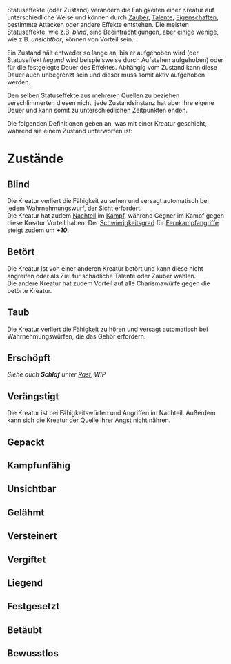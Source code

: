 Statuseffekte (oder Zustand) verändern die Fähigkeiten einer Kreatur auf unterschiedliche Weise und können durch [Zauber](https://jaegerstein.github.io/#Magie), [Talente](https://jaegerstein.github.io/#Talente), [Eigenschaften](https://jaegerstein.github.io/#Eigenschaften), bestimmte Attacken oder andere Effekte entstehen. Die meisten Statuseffekte, wie z.B. _blind_, sind Beeinträchtigungen, aber einige wenige, wie z.B. _unsichtbar_, können von Vorteil sein.

Ein Zustand hält entweder so lange an, bis er aufgehoben wird (der Statuseffekt _liegend_ wird beispielsweise durch Aufstehen aufgehoben) oder für die festgelegte Dauer des Effektes. Abhängig vom Zustand kann diese Dauer auch unbegrenzt sein und dieser muss somit aktiv aufgehoben werden.

Den selben Statuseffekte aus mehreren Quellen zu beziehen verschlimmerten diesen nicht, jede Zustandsinstanz hat aber ihre eigene Dauer und kann somit zu unterschiedlichen Zeitpunkten enden.

Die folgenden Definitionen geben an, was mit einer Kreatur geschieht, während sie einem Zustand unterworfen ist:

# Zustände

## Blind

Die Kreatur verliert die Fähigkeit zu sehen und versagt automatisch bei jedem [Wahrnehmungswurf](https://jaegerstein.github.io/#Attribute), der Sicht erfordert.  
Die Kreatur hat zudem [Nachteil](https://jaegerstein.github.io/#Vorteil%20%26%20Nachteil) im [Kampf](https://jaegerstein.github.io/#Kampf), während Gegner im Kampf gegen diese Kreatur Vorteil haben. Der [Schwierigkeitsgrad](https://jaegerstein.github.io/#Schwierigkeitsgrade) für [Fernkampfangriffe](https://jaegerstein.github.io/#Fernkampf) steigt zudem um **_+10_**.

## Betört

Die Kreatur ist von einer anderen Kreatur betört und kann diese nicht angreifen oder als Ziel für schädliche Talente oder Zauber wählen.  
Die andere Kreatur hat zudem Vorteil auf alle Charismawürfe gegen die betörte Kreatur.

## Taub

Die Kreatur verliert die Fähigkeit zu hören und versagt automatisch bei Wahrnehmungswürfen, die das Gehör erfordern.

## Erschöpft

_Siehe auch **Schlaf** unter [Rast](https://jaegerstein.github.io/#Rast), WIP_

## Verängstigt

Die Kreatur ist bei Fähigkeitswürfen und Angriffen im Nachteil. Außerdem kann sich die Kreatur der Quelle ihrer Angst nicht nähren.

## Gepackt

## Kampfunfähig

## Unsichtbar

## Gelähmt

## Versteinert

## Vergiftet

## Liegend

## Festgesetzt

## Betäubt

## Bewusstlos